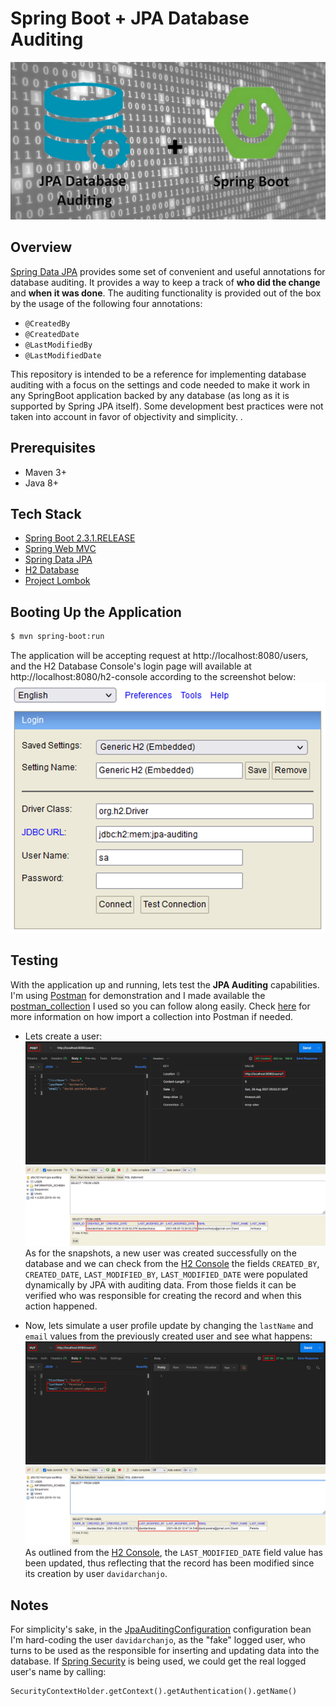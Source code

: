 # Spring Boot + JPA Database Auditing
![background](./assets/banner.jpg)

## Overview
[Spring Data JPA](https://spring.io/projects/spring-data-jpa) provides some set of convenient and useful annotations for database auditing. It provides a way to keep a track of **who did the change** and **when it was done**.
The auditing functionality is provided out of the box by the usage of the following four annotations:
- `@CreatedBy`
- `@CreatedDate`
- `@LastModifiedBy`
- `@LastModifiedDate`

This repository is intended to be a reference for implementing database auditing with a focus on the settings and code needed to make it work in any SpringBoot application backed by any database (as long as it is supported by Spring JPA itself). Some development best practices were not taken into account in favor of objectivity and simplicity. .


## Prerequisites
- Maven 3+
- Java 8+ 


## Tech Stack
- [Spring Boot 2.3.1.RELEASE](https://spring.io/blog/2020/06/12/spring-boot-2-3-1-available-now)
- [Spring Web MVC](https://docs.spring.io/spring-framework/docs/current/reference/html/web.html)
- [Spring Data JPA](https://spring.io/projects/spring-data-jpa)
- [H2 Database](https://www.h2database.com/html/main.html)
- [Project Lombok](https://projectlombok.org/)


## Booting Up the Application
````bash
$ mvn spring-boot:run
````
The application will be accepting request at http://localhost:8080/users, and the H2 Database Console's login page will available at http://localhost:8080/h2-console according to the screenshot below:
![h2_login_page](./assets/h2_login_page.jpg)


## Testing

With the application up and running, lets test the **JPA Auditing** capabilities. I'm using [Postman](https://www.postman.com/) for demonstration and I made available the [postman_collection](./postman_collection.json) I used so you can follow along easily. Check [here](https://learning.postman.com/docs/getting-started/importing-and-exporting-data/#importing-data-into-postman) for more information on how import a collection into Postman if needed.

- Lets create a user:
  ![create_user](./assets/create_user.jpg)
  ![h2_create_user](./assets/h2_create_user.jpg)
  As for the snapshots, a new user was created successfully on the database and we can check from the [H2 Console](http://localhost:8080/h2-console) the fields `CREATED_BY`, `CREATED_DATE`, `LAST_MODIFIED_BY`, `LAST_MODIFIED_DATE` were populated dynamically by JPA with auditing data. From those fields it can be verified who was responsible for creating the record and when this action happened.
  
  
- Now, lets simulate a user profile update by changing the `lastName` and `email` values from the previously created user and see what happens:
  ![update_user](./assets/update_user.jpg)
  ![h2_update_user](./assets/h2_update_user.jpg)
  As outlined from the [H2 Console](http://localhost:8080/h2-console), the `LAST_MODIFIED_DATE` field value has been updated, thus reflecting that the record has been modified since its creation by user `davidarchanjo`. 


## Notes
For simplicity's sake, in the [JpaAuditingConfiguration](./src/main/java/br/com/darchanjo/examples/jpa/auditing/config/JpaAuditingConfiguration.java) configuration bean I'm hard-coding the user `davidarchanjo`, as the "fake" logged user, who turns to be used as the responsible for inserting and updating data into the database. If [Spring Security](https://spring.io/projects/spring-security) is being used, we could get the real logged user's name by calling: 
```
SecurityContextHolder.getContext().getAuthentication().getName()
```
